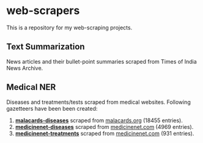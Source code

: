 # web-scrapers
This is a repository for my web-scraping projects.

## Text Summarization
News articles and their bullet-point summaries scraped from Times of India News Archive.

## Medical NER
Diseases and treatments/tests scraped from medical websites. Following gazetteers have been been created:
1. **[malacards-diseases]** scraped from [malacards.org](https://www.malacards.org/categories/) (18455 entries).
2. **[medicinenet-diseases]** scraped from [medicinenet.com](https://www.medicinenet.com/diseases_and_conditions/alpha_a.htm) (4969 entries). 
3. **[medicinenet-treatments]** scraped from [medicinenet.com](https://www.medicinenet.com/procedures_and_tests/alpha_a.htm) (931 entries).


[malacards-diseases]: https://github.com/Shivanshu-Gupta/web-scrapers/blob/master/medical_ner/malacards-diseases.json
[medicinenet-diseases]: https://github.com/Shivanshu-Gupta/web-scrapers/blob/master/medical_ner/medicinenet-diseases.json
[medicinenet-treatments]: https://github.com/Shivanshu-Gupta/web-scrapers/blob/master/medical_ner/medicinenet-treatments.json
